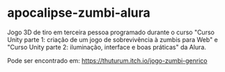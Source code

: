# apocalipse-zumbi-alura
Jogo 3D de tiro em terceira pessoa programado durante o curso "Curso Unity parte 1: criação de um jogo de sobrevivência à zumbis para Web" e "Curso Unity parte 2: iluminação, interface e boas práticas" da Alura.

Pode ser encontrado em:
https://thuturum.itch.io/jogo-zumbi-genrico
